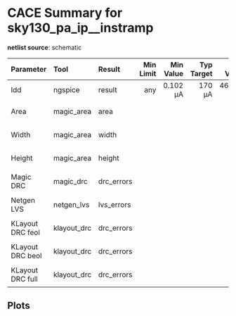 
# CACE Summary for sky130_pa_ip__instramp

**netlist source**: schematic

|      Parameter       |         Tool         |     Result      | Min Limit  |  Min Value   | Typ Target |  Typ Value   | Max Limit  |  Max Value   |  Status  |
| :------------------- | :------------------- | :-------------- | ---------: | -----------: | ---------: | -----------: | ---------: | -----------: | :------: |
| Idd                  | ngspice              | result               |             any |   0.102 µA |       170 µA |  46.588 µA |       250 µA |  67.982 µA |   Pass ✅    |
| Area                 | magic_area           | area                 |               ​ |          ​ |            ​ |          ​ |          any |          ​ |   Skip 🟧    |
| Width                | magic_area           | width                |               ​ |          ​ |            ​ |          ​ |          any |          ​ |   Skip 🟧    |
| Height               | magic_area           | height               |               ​ |          ​ |            ​ |          ​ |          any |          ​ |   Skip 🟧    |
| Magic DRC            | magic_drc            | drc_errors           |               ​ |          ​ |            ​ |          ​ |            0 |          ​ |   Skip 🟧    |
| Netgen LVS           | netgen_lvs           | lvs_errors           |               ​ |          ​ |            ​ |          ​ |            0 |          ​ |   Skip 🟧    |
| KLayout DRC feol     | klayout_drc          | drc_errors           |               ​ |          ​ |            ​ |          ​ |            0 |          ​ |   Skip 🟧    |
| KLayout DRC beol     | klayout_drc          | drc_errors           |               ​ |          ​ |            ​ |          ​ |            0 |          ​ |   Skip 🟧    |
| KLayout DRC full     | klayout_drc          | drc_errors           |               ​ |          ​ |            ​ |          ​ |            0 |          ​ |   Skip 🟧    |


## Plots
